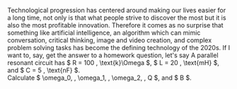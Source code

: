 Technological progression has centered around making our lives easier for a long time, not only is that what people strive to discover the most but it is also the most profitable innovation. Therefore it comes as no surprise that something like artificial intelligence, an algorithm which can mimic conversation, critical thinking, image and video creation, and complex problem solving tasks has become the defining technology of the 2020s. If I want to, say, get the answer to a homework question, let's say
A parallel resonant circuit has $ R = 100 \, \text{k}\Omega $, $ L = 20 \, \text{mH} $, and $ C = 5 \, \text{nF} $.  
Calculate $ \omega_0, \, \omega_1, \, \omega_2, \, Q $, and $ B $.
